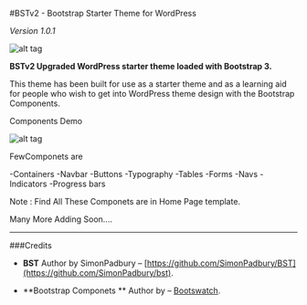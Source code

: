 #BSTv2 - Bootstrap Starter Theme for WordPress
 
*Version 1.0.1*

![alt tag](http://i.imgur.com/WtETB9N.png)
 

**BSTv2 Upgraded WordPress starter theme loaded with Bootstrap 3.**


This theme has been built for use as a starter theme and as a learning aid for people who wish to get into WordPress theme design with the Bootstrap Components.

 
 Components Demo
 
![alt tag](http://i.imgur.com/jHiYhSc.png)
 
 
 
 
FewComponets are

-Containers
-Navbar
-Buttons
-Typography
-Tables
-Forms
-Navs
-Indicators
-Progress bars

Note : Find All These Componets are in Home Page template.

Many More Adding Soon....
 
-----

###Credits

* **BST** Author by SimonPadbury – [https://github.com/SimonPadbury/BST](https://github.com/SimonPadbury/bst).


* **Bootstrap Componets ** Author by  – [Bootswatch](http://bootswatch.com/).
